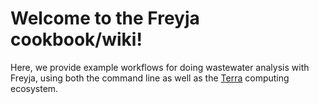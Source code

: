 # Welcome to the Freyja cookbook/wiki!

Here, we provide example workflows for doing wastewater analysis with Freyja, using both the command line as well as the [Terra](https://terra.bio/) computing ecosystem. 
